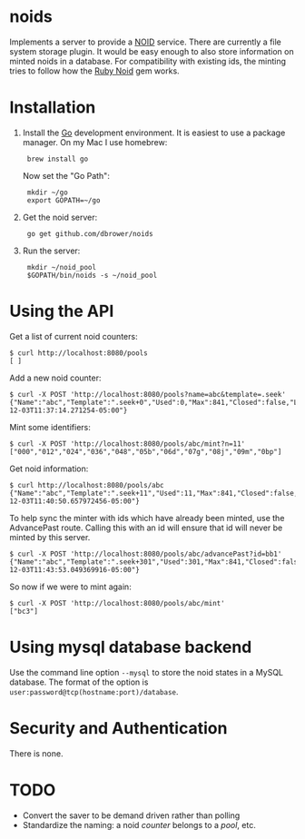 noids
=====

Implements a server to provide a [NOID][] service.
There are currently a file system storage plugin.
It would be easy enough to also store information on minted noids in a database.
For compatibility with existing ids, the minting tries to follow
how the [Ruby Noid][] gem works.

[NOID]: https://wiki.ucop.edu/display/Curation/NOID
[Ruby Noid]: https://github.com/microservices/noid

# Installation

1. Install the [Go][] development environment. It is easiest to use a package manager.
On my Mac I use homebrew:

        brew install go

    Now set the "Go Path":

        mkdir ~/go
        export GOPATH=~/go

[Go]: http://golang.org/

2. Get the noid server:

        go get github.com/dbrower/noids

3. Run the server:

        mkdir ~/noid_pool
        $GOPATH/bin/noids -s ~/noid_pool

# Using the API

Get a list of current noid counters:

    $ curl http://localhost:8080/pools
    [ ]

Add a new noid counter:

    $ curl -X POST 'http://localhost:8080/pools?name=abc&template=.seek'
    {"Name":"abc","Template":".seek+0","Used":0,"Max":841,"Closed":false,"LastMint":"2013-12-03T11:37:14.271254-05:00"}

Mint some identifiers:

    $ curl -X POST 'http://localhost:8080/pools/abc/mint?n=11'
    ["000","012","024","036","048","05b","06d","07g","08j","09m","0bp"]

Get noid information:

    $ curl http://localhost:8080/pools/abc
    {"Name":"abc","Template":".seek+11","Used":11,"Max":841,"Closed":false,"LastMint":"2013-12-03T11:40:50.657972456-05:00"}

To help sync the minter with ids which have already been minted, use the AdvancePast route.
Calling this with an id will ensure that id will never be minted by this server.

    $ curl -X POST 'http://localhost:8080/pools/abc/advancePast?id=bb1'
    {"Name":"abc","Template":".seek+301","Used":301,"Max":841,"Closed":false,"LastMint":"2013-12-03T11:43:53.049369916-05:00"}

So now if we were to mint again:

    $ curl -X POST 'http://localhost:8080/pools/abc/mint'
    ["bc3"]

# Using mysql database backend

Use the command line option `--mysql` to store the noid states in a MySQL database.
The format of the option is `user:password@tcp(hostname:port)/database`.


# Security and Authentication

There is none.

# TODO

* Convert the saver to be demand driven rather than polling
* Standardize the naming: a noid _counter_ belongs to a _pool_, etc.

